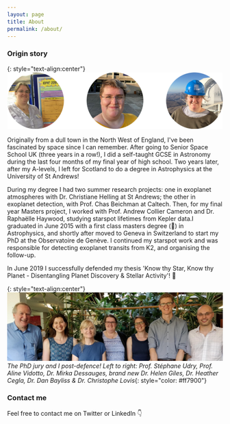 ```yaml
---
layout: page
title: About
permalink: /about/
---
```

### Origin story

{: style="text-align:center"}
![Trio of pictures of me: left, by the dome of the 3.6m telescope in La Silla, Chile; middle, outside the School of Physics & Astronomy in sunshine in St Andrews; right, by my poster at the Transiting Exoplanets conference at Keele.](/images/About_Images.png)

Originally from a dull town in the North West of England, I've been fascinated by space since I can remember. After going to Senior Space School UK (three years in a row!), I did a self-taught GCSE in Astronomy during the last four months of my final year of high school. Two years later, after my A-levels, I left for Scotland to do a degree in Astrophysics at the University of St Andrews!

During my degree I had two summer research projects: one in exoplanet atmospheres with Dr. Christiane Helling at St Andrews; the other in exoplanet detection, with Prof. Chas Beichman at Caltech.
Then, for my final year Masters project, I worked with Prof. Andrew Collier Cameron and Dr. Raphaëlle Haywood, studying starspot lifetimes from Kepler data.
​
I graduated in June 2015 with a first class masters degree (:raised_hands:) in Astrophysics, and shortly after moved to Geneva in Switzerland to start my PhD at the Observatoire de Genève. I continued my starspot work and was responsible for detecting exoplanet transits from K2, and organising the follow-up.

In June 2019 I successfully defended my thesis 'Know thy Star, Know thy Planet - Disentangling Planet Discovery & Stellar Activity'! :tada:

{: style="text-align:center"}
![My PhD jury and I after I passed! Left to right: Prof. Stéphane Udry, Prof. Aline Vidotto, Dr. Mirka Dessauges, me, Dr. Heather Cegla, Dr. Dan Bayliss & Dr. Christophe Lovis](/images/Defence_Jury.jpg)
*The PhD jury and I post-defence! Left to right: Prof. Stéphane Udry, Prof. Aline Vidotto, Dr. Mirka Dessauges, brand new Dr. Helen Giles, Dr. Heather Cegla, Dr. Dan Bayliss & Dr. Christophe Lovis*{: style="color: #ff7900"}

### Contact me

Feel free to contact me on Twitter or LinkedIn :point_down:

<!-- [email@domain.com](mailto:email@domain.com) -->

